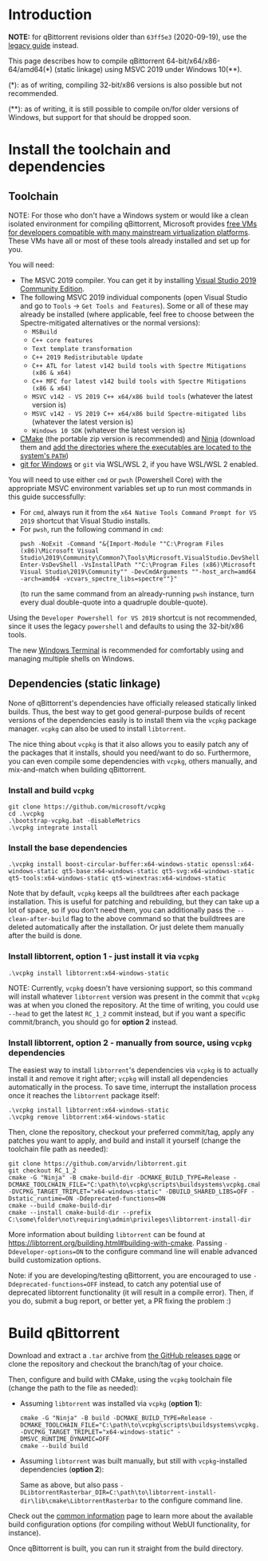 # Introduction

**NOTE:** for qBittorrent revisions older than `63ff5e3` (2020-09-19), use the [legacy guide](https://github.com/qbittorrent/qBittorrent/wiki/Compiling-with-MSVC-2019-(static-linkage)) instead.

This page describes how to compile qBittorrent 64-bit/x64/x86-64/amd64(*) (static linkage) using MSVC 2019 under Windows 10(**).

(*): as of writing, compiling 32-bit/x86 versions is also possible but not recommended.

(**): as of writing, it is still possible to compile on/for older versions of Windows, but support for that should be dropped soon.

# Install the toolchain and dependencies

## Toolchain

NOTE: For those who don't have a Windows system or would like a clean isolated environment for compiling qBittorrent, Microsoft provides [free VMs for developers compatible with many mainstream virtualization platforms](https://developer.microsoft.com/en-us/windows/downloads/virtual-machines/). These VMs have all or most of these tools already installed and set up for you.

You will need:

- The MSVC 2019 compiler. You can get it by installing [Visual Studio 2019 Community Edition](https://docs.microsoft.com/en-us/visualstudio/releases/2019/release-notes).
- The following MSVC 2019 individual components (open Visual Studio and go to `Tools` -> `Get Tools and Features`). Some or all of these may already be installed (where applicable, feel free to choose between the Spectre-mitigated alternatives or the normal versions):
    - `MSBuild`
    - `C++ core features`
    - `Text template transformation`
    - `C++ 2019 Redistributable Update`
    - `C++ ATL for latest v142 build tools with Spectre Mitigations (x86 & x64)`
    - `C++ MFC for latest v142 build tools with Spectre Mitigations (x86 & x64)`
    - `MSVC v142 - VS 2019 C++ x64/x86 build tools` (whatever the latest version is)
    - `MSVC v142 - VS 2019 C++ x64/x86 build Spectre-mitigated libs` (whatever the latest version is)
    - `Windows 10 SDK` (whatever the latest version is)
- [CMake](https://cmake.org/download/) (the portable zip version is recommended) and [Ninja](https://github.com/ninja-build/ninja/releases) (download them and [add the directories where the executables are located to the system's `PATH`](https://www.architectryan.com/2018/03/17/add-to-the-path-on-windows-10/))
- [git for Windows](https://git-scm.com/download/win) or `git` via WSL/WSL 2, if you have WSL/WSL 2 enabled.

You will need to use either `cmd` or `pwsh` (Powershell Core) with the appropriate MSVC environment variables set up to run most commands in this guide successfully:

- For `cmd`, always run it from the `x64 Native Tools Command Prompt for VS 2019` shortcut that Visual Studio installs.
- For `pwsh`, run the following command in `cmd`:
    ```
    pwsh -NoExit -Command "&{Import-Module ""C:\Program Files (x86)\Microsoft Visual Studio\2019\Community\Common7\Tools\Microsoft.VisualStudio.DevShell.dll""; Enter-VsDevShell -VsInstallPath ""C:\Program Files (x86)\Microsoft Visual Studio\2019\Community"" -DevCmdArguments ""-host_arch=amd64 -arch=amd64 -vcvars_spectre_libs=spectre""}"
    ```
    (to run the same command from an already-running `pwsh` instance, turn every dual double-quote into a quadruple double-quote).

Using the `Developer Powershell for VS 2019` shortcut is not recommended, since it uses the legacy `powershell` and defaults to using the 32-bit/x86 tools.

The new [Windows Terminal](https://github.com/microsoft/terminal) is recommended for comfortably using and managing multiple shells on Windows.

## Dependencies (static linkage)

None of qBittorrent's dependencies have officially released statically linked builds. Thus, the best way to get good general-purpose builds of recent versions of the dependencies easily is to install them via the `vcpkg` package manager. `vcpkg` can also be used to install `libtorrent`.

The nice thing about `vcpkg` is that it also allows you to easily patch any of the packages that it installs, should you need/want to do so. Furthermore, you can even compile some dependencies with `vcpkg`, others manually, and mix-and-match when building qBittorrent.

### Install and build `vcpkg`

```
git clone https://github.com/microsoft/vcpkg
cd .\vcpkg 
.\bootstrap-vcpkg.bat -disableMetrics
.\vcpkg integrate install
```

### Install the base dependencies

```
.\vcpkg install boost-circular-buffer:x64-windows-static openssl:x64-windows-static qt5-base:x64-windows-static qt5-svg:x64-windows-static qt5-tools:x64-windows-static qt5-winextras:x64-windows-static
```

Note that by default, `vcpkg` keeps all the buildtrees after each package installation. This is useful for patching and rebuilding, but they can take up a lot of space, so if you don't need them, you can additionally pass the `--clean-after-build` flag to the above command so that the buildtrees are deleted automatically after the installation. Or just delete them manually after the build is done.

### Install libtorrent, option 1 - just install it via `vcpkg`

```
.\vcpkg install libtorrent:x64-windows-static
```

NOTE: Currently, `vcpkg` doesn't have versioning support, so this command will install whatever `libtorrent` version was present in the commit that `vcpkg` was at when you cloned the repository. At the time of writing, you could use `--head` to get the latest `RC_1_2` commit instead, but if you want a specific commit/branch, you should go for **option 2** instead.

### Install libtorrent, option 2 - manually from source, using `vcpkg` dependencies

The easiest way to install `libtorrent`'s dependencies via `vcpkg` is to actually install it and remove it right after; `vcpkg` will install all dependencies automatically in the process. To save time, interrupt the installation process once it reaches the `libtorrent` package itself:

```
.\vcpkg install libtorrent:x64-windows-static
.\vcpkg remove libtorrent:x64-windows-static
```

Then, clone the repository, checkout your preferred commit/tag, apply any patches you want to apply, and build and install it yourself (change the toolchain file path as needed):

```pwsh
git clone https://github.com/arvidn/libtorrent.git
git checkout RC_1_2
cmake -G "Ninja" -B cmake-build-dir -DCMAKE_BUILD_TYPE=Release -DCMAKE_TOOLCHAIN_FILE="C:\path\to\vcpkg\scripts\buildsystems\vcpkg.cmake" -DVCPKG_TARGET_TRIPLET="x64-windows-static" -DBUILD_SHARED_LIBS=OFF -Dstatic_runtime=ON -Ddeprecated-functions=ON
cmake --build cmake-build-dir
cmake --install cmake-build-dir --prefix C:\some\folder\not\requiring\admin\privileges\libtorrent-install-dir
```

More information about building `libtorrent` can be found at https://libtorrent.org/building.html#building-with-cmake. Passing `-Ddeveloper-options=ON` to the configure command line will enable advanced build customization options.

Note: if you are developing/testing qBittorrent, you are encouraged to use `-Ddeprecated-functions=OFF` instead, to catch any potential use of deprecated libtorrent functionality (it will result in a compile error). Then, if you do, submit a bug report, or better yet, a PR fixing the problem :)

# Build qBittorrent

Download and extract a `.tar` archive from [the GitHub releases page](https://github.com/qbittorrent/qBittorrent/releases) or clone the repository and checkout the branch/tag of your choice.

Then, configure and build with CMake, using the `vcpkg` toolchain file (change the path to the file as needed):

- Assuming `libtorrent` was installed via `vcpkg` (**option 1**):

    ```pwsh
    cmake -G "Ninja" -B build -DCMAKE_BUILD_TYPE=Release -DCMAKE_TOOLCHAIN_FILE="C:\path\to\vcpkg\scripts\buildsystems\vcpkg.cmake" -DVCPKG_TARGET_TRIPLET="x64-windows-static" -DMSVC_RUNTIME_DYNAMIC=OFF
    cmake --build build
    ```

- Assuming `libtorrent` was built manually, but still with `vcpkg`-installed dependencies (**option 2**):

    Same as above, but also pass `-DLibtorrentRasterbar_DIR=C:\path\to\libtorrent-install-dir\lib\cmake\LibtorrentRasterbar` to the configure command line.

Check out the [common information](https://github.com/qbittorrent/qBittorrent/wiki/Compilation-with-CMake:-common-information) page to learn more about the available build configuration options (for compiling without WebUI functionality, for instance).

Once qBittorrent is built, you can run it straight from the build directory.

